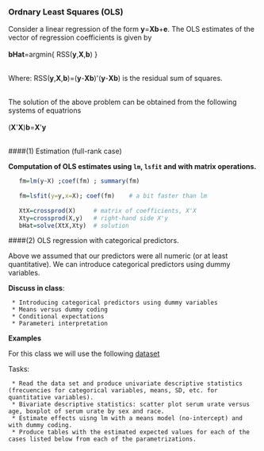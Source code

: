 ### Ordnary Least Squares (OLS)

Consider a linear regression of the form **y**=**Xb**+**e**. The OLS estimates of the vector of regression coefficients is given by
<br />
<br />
      **bHat**=argmin{  RSS(**y**,**X**,**b**) }
<br />
<br />

Where:   RSS(**y**,**X**,**b**)=(**y**-**Xb**)'(**y**-**Xb**) is the residual sum of squares.
<br />
<br />

The solution of the above problem can be obtained from the following systems of equatrions
<br />
<br />
(**X**'**X**)**b**=**X**'**y**
<br />
<br />

####(1) Estimation (full-rank case)

**Computation of OLS estimates using `lm`, `lsfit` and with matrix operations.**

```r
   fm=lm(y~X) ;coef(fm) ; summary(fm)
   
   fm=lsfit(y=y,x=X); coef(fm)    # a bit faster than lm
   
   XtX=crossprod(X)     # matrix of coefficients, X'X
   Xty=crossprod(X,y)   # right-hand side X'y
   bHat=solve(XtX,Xty)  # solution

```

####(2) OLS regression with categorical predictors.

Above we assumed that our predictors were all numeric (or at least quantitative). We can introduce categorical predictors using dummy variables. 

**Discuss in class**:

     * Introducing categorical predictors using dummy variables
     * Means versus dummy coding
     * Conditional expectations
     * Parameteri interpretation
     

**Examples**

For this class we will use the following [dataset](https://www.dropbox.com/s/iwkmmytsulmkwjf/gout.txt?dl=0)

Tasks:

     * Read the data set and produce univariate descriptive statistics (frecuencies for categorical variables, means, SD, etc. for quantitative variables).
     * Bivariate descriptive statistics: scatter plot serum urate versus age, boxplot of serum urate by sex and race.
     * Estimate effects uisng lm with a means model (no-intercept) and with dummy coding.
     * Produce tables with the estimated expected values for each of the cases listed below from each of the parametrizations.
     
     
     


     
